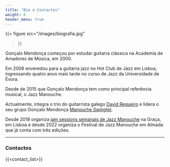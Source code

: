 ```yaml
---
title: "Bio e Contactos"
weight: 6
header_menu: true
---
```


{{< figure
  src="/images/biografia.jpg"
>}}

Gonçalo Mendonça começou por estudar guitarra clássica na Academia de Amadores de Música, em 2000.

Em 2008 enveredou para a guitarra jazz no Hot Club de Jazz em Lisboa, ingressando quatro anos mais tarde no curso de Jazz da Universidade de Évora.

Desde de 2015 que Gonçalo Mendonça tem como principal referência musical, o Jazz Manouche.

Actualmente, integra o trio do guitarrista galego [David Regueiro](https://davidregueiro.gal/) e lidera o seu grupo Gonçalo Mendonça [Manouche Swingtet](/#manouche-swingtet).

Desde 2018 organiza [jam sessions semanais de Jazz Manouche](/#jam-sessions) na Graça, em Lisboa e desde 2022 organiza o Festival de Jazz Manouche em Almada que já conta com três edições.

----

### Contactos

{{<contact_list>}}